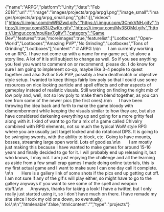 {"name":"ARPG","platform":"Unity","date":"Feb 2018","url":"","image":"images/projects/arpg/arpg1.png","image_small":"images/projects/arpg/arpg_small.png","gifs":[],"videos":["https://i.imgur.com/mWRiZwd.gifv","https://i.imgur.com/3CmkVNH.gifv","https://i.imgur.com/83U2wKo.gifv","https://i.imgur.com/Mv3SOMd.gifv","https://i.imgur.com/npuKav7.gifv"],"category":"Game Dev","features":true,"moreimages":true,"featurelist":["Lootboxes","Open-World","Lootboxes","Amazing PVP","No Grinding","Lootboxes","Tons of Grinding","Lootboxes"],"content":" # ARPG  \n\n&nbsp;&nbsp;&nbsp;&nbsp;&nbsp;&nbsp;I am currently working on an RPG. I have not come up with a name for my game yet, let alone a story line. A lot of it is still subject to change as well. So if you see anything you feel you want to comment on or recommend, please do. I do know for sure I am going to implement co-op, maybe like 3-4 people to quest together and also 3v3 or 5v5 PVP, possibly a team deathmatch or objective style setup. I wanted to keep things fairly low poly so that I could use some resources on nice looking particle and spell effects and other aspects of gameplay instead of realistic visuals. Still working on finding the right mix of low poly and, well, not so low poly to make them blend together, as you can see from some of the newer pics (the first ones).\n\n&nbsp;&nbsp;&nbsp;&nbsp;&nbsp;&nbsp;I have been throwing the idea back and forth to make the game bloody with dismemberment while keeping the visuals similar to how they are, but also have considered darkening everything up and going for a more gritty feel along with it. I kind of want to go for a mix of a game called Chivalry combined with RPG elements, not so much the typical WoW style RPG where you are usually just target locked and do rotational DPS. It is going to be swinging swords, with the ability to block, etc. Going to have mounts, bosses, streaming large open world. Lots of goodies.\n\n&nbsp;&nbsp;&nbsp;&nbsp;&nbsp;&nbsp; I am mostly just making this because I have wanted to make games for around 15-16 years and finally decided to go for it. I will probably end up releasing it, but who knows, I may not. I am just enjoying the challenge and all the learning as aside from a few small crap games I made doing online tutorials, this is my first actual game and I want to make sure I can one day call it complete. \n\n&nbsp;&nbsp;&nbsp;&nbsp;&nbsp;&nbsp; Here is a gallery link of some shots if the pics end up getting cut off. I am not sure if any of the gif's will play either, so might have to go to the gallery anyways if you want to see some of the spell and weapon stuff.\n\n&nbsp;&nbsp;&nbsp;&nbsp;&nbsp;&nbsp;Anyways, thanks for taking a look! I have a twitter, but I only really just started using it, so I don't have much on there. I have remade my site since I took my old one down, so eventually, lol.\n\n","htmlenable":false,"htmlcontent":"","type":"projects"}

